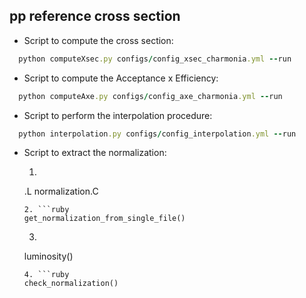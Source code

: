 ## pp reference cross section

- Script to compute the cross section:
```ruby
  python computeXsec.py configs/config_xsec_charmonia.yml --run
  ```
- Script to compute the Acceptance x Efficiency:
```ruby
  python computeAxe.py configs/config_axe_charmonia.yml --run
  ```
- Script to perform the interpolation procedure:
```ruby
  python interpolation.py configs/config_interpolation.yml --run
  ```
- Script to extract the normalization:
  1. ```ruby
    .L normalization.C
    ```
  2. ```ruby
    get_normalization_from_single_file()
    ```
  3. ```ruby
    luminosity()
    ```
  4. ```ruby
    check_normalization()
    ```
